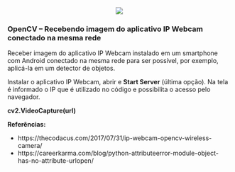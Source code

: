 <div style="text-align:center"><a href="https://www.youtube.com/watch?v=ySBkGsv4OCM"><img src="https://i.imgur.com/E5QHi8Q.jpg"/></a></div>

<h3>OpenCV – Recebendo imagem do aplicativo IP Webcam conectado na mesma rede</h3>

<p>Receber imagem do aplicativo IP Webcam instalado em um smartphone com Android conectado na mesma rede para ser possível, por exemplo, aplicá-la em um detector de objetos.</p>

<p>Instalar o aplicativo IP Webcam, abrir e <b>Start Server</b> (última opção). Na tela é informado o IP que é utilizado no código e possibilita o acesso pelo navegador.</p>

<p><b>cv2.VideoCapture(url)</b></p>

<p><b>Referências: </b></p>

<ul>
<li>https://thecodacus.com/2017/07/31/ip-webcam-opencv-wireless-camera/</li>
<li>https://careerkarma.com/blog/python-attributeerror-module-object-has-no-attribute-urlopen/</li>
</ul>
